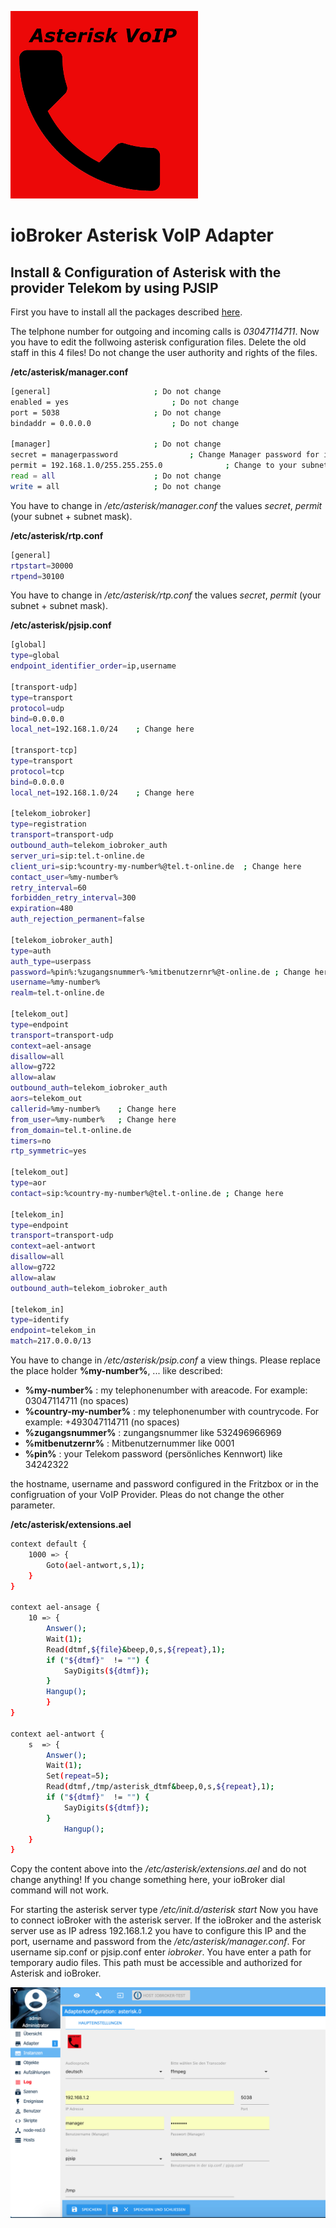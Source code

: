 ![Logo](../admin/asterisk.png)

# ioBroker Asterisk VoIP Adapter

## Install & Configuration of Asterisk with the provider Telekom by using PJSIP 

First you have to install all the packages described [here](../README.md).


The telphone number for outgoing and incoming calls is *03047114711*. Now you have to edit the follwoing asterisk configuration files. Delete the old staff in this 4 files! Do not change the user authority and rights of the files.
 
**/etc/asterisk/manager.conf**
```sh
[general]						; Do not change
enabled = yes						; Do not change
port = 5038						; Do not change
bindaddr = 0.0.0.0					; Do not change

[manager]						; Do not change
secret = managerpassword				; Change Manager password for ioBroker asterisk adapter
permit = 192.168.1.0/255.255.255.0  			; Change to your subnet and netmask
read = all						; Do not change
write = all						; Do not change
```
You have to change in */etc/asterisk/manager.conf* the values *secret*, *permit* (your subnet + subnet mask). 

**/etc/asterisk/rtp.conf**
```sh
[general]
rtpstart=30000
rtpend=30100
```
You have to change in */etc/asterisk/rtp.conf* the values *secret*, *permit* (your subnet + subnet mask). 

**/etc/asterisk/pjsip.conf** 
```sh
[global]
type=global
endpoint_identifier_order=ip,username

[transport-udp]
type=transport
protocol=udp
bind=0.0.0.0
local_net=192.168.1.0/24	; Change here

[transport-tcp]
type=transport
protocol=tcp
bind=0.0.0.0
local_net=192.168.1.0/24	; Change here

[telekom_iobroker]
type=registration
transport=transport-udp
outbound_auth=telekom_iobroker_auth
server_uri=sip:tel.t-online.de
client_uri=sip:%country-my-number%@tel.t-online.de	; Change here
contact_user=%my-number%
retry_interval=60
forbidden_retry_interval=300
expiration=480
auth_rejection_permanent=false

[telekom_iobroker_auth]
type=auth
auth_type=userpass
password=%pin%:%zugangsnummer%-%mitbenutzernr%@t-online.de ; Change here
username=%my-number%
realm=tel.t-online.de

[telekom_out]
type=endpoint
transport=transport-udp
context=ael-ansage
disallow=all
allow=g722
allow=alaw
outbound_auth=telekom_iobroker_auth
aors=telekom_out
callerid=%my-number%	; Change here
from_user=%my-number%	; Change here
from_domain=tel.t-online.de
timers=no
rtp_symmetric=yes

[telekom_out]
type=aor
contact=sip:%country-my-number%@tel.t-online.de	; Change here

[telekom_in]
type=endpoint
transport=transport-udp
context=ael-antwort
disallow=all
allow=g722
allow=alaw
outbound_auth=telekom_iobroker_auth

[telekom_in]
type=identify
endpoint=telekom_in
match=217.0.0.0/13

```
You have to change in */etc/asterisk/psip.conf* a view things. Please replace the place holder **%my-number%**, ... like described:

- **%my-number%**			: my telephonenumber with areacode. For example: 03047114711 (no spaces)
- **%country-my-number%**	: my telephonenumber with countrycode. For example: +493047114711 (no spaces)
- **%zugangsnummer%**		: zungangsnummer like 532496966969
- **%mitbenutzernr%**		: Mitbenutzernummer like 0001
- **%pin%**					: your Telekom password (persönliches Kennwort) like 34242322

the hostname, username and password configured in the Fritzbox or in the configruation of your VoIP Provider. Pleas do not change the other parameter. 

**/etc/asterisk/extensions.ael**
```sh
context default {
  	1000 => {
        Goto(ael-antwort,s,1);
  	}
}

context ael-ansage {
	10 => {
        Answer();
        Wait(1);
		Read(dtmf,${file}&beep,0,s,${repeat},1);
		if ("${dtmf}"  != "") {
			SayDigits(${dtmf});
		}
		Hangup();
        }
}

context ael-antwort {
	s  => {
		Answer();
		Wait(1);
		Set(repeat=5);
		Read(dtmf,/tmp/asterisk_dtmf&beep,0,s,${repeat},1);
		if ("${dtmf}"  != "") {
			SayDigits(${dtmf});
		}
    		Hangup();
	}
}
```
Copy the content above into the */etc/asterisk/extensions.ael* and do not change anything! If you change something here, your ioBroker dial command will not work.

For starting the asterisk server type */etc/init.d/asterisk start*
Now you have to connect ioBroker with the asterisk server. If the ioBroker and the asterisk server use as IP adress 192.168.1.2 you have to configure this IP and the port, username and password from the */etc/asterisk/manager.conf*. For username sip.conf or pjsip.conf enter *iobroker*. You have enter a path for temporary audio files. This path must be accessible and authorized for Asterisk and ioBroker. 

![Iobroker1](iobroker_telekom_pjsip.png)
